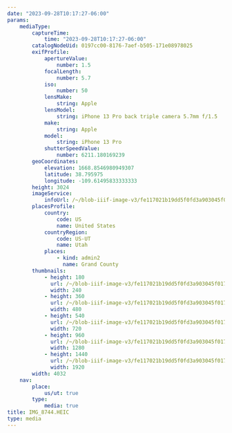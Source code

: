 ```yaml
---
date: "2023-09-28T10:17:27-06:00"
params:
    mediaType:
        captureTime:
            time: "2023-09-28T10:17:27-06:00"
        catalogNodeUid: 0197cc00-8176-7aef-b505-171e08978025
        exifProfile:
            apertureValue:
                number: 1.5
            focalLength:
                number: 5.7
            iso:
                number: 50
            lensMake:
                string: Apple
            lensModel:
                string: iPhone 13 Pro back triple camera 5.7mm f/1.5
            make:
                string: Apple
            model:
                string: iPhone 13 Pro
            shutterSpeedValue:
                number: 6211.180169239
        geoCoordinates:
            elevation: 1668.8546980949307
            latitude: 38.795975
            longitude: -109.61495833333333
        height: 3024
        imageService:
            infoUrl: /~/blob-iiif-image-v3/fe117021b19dd5f0fd3a903045f0176e5b9bd2634b2b49b4c453db45fc77e442/info.json
        placesProfile:
            country:
                code: US
                name: United States
            countryRegion:
                code: US-UT
                name: Utah
            places:
                - kind: admin2
                  name: Grand County
        thumbnails:
            - height: 180
              url: /~/blob-iiif-image-v3/fe117021b19dd5f0fd3a903045f0176e5b9bd2634b2b49b4c453db45fc77e442/full/240%2C180/0/default.jpg
              width: 240
            - height: 360
              url: /~/blob-iiif-image-v3/fe117021b19dd5f0fd3a903045f0176e5b9bd2634b2b49b4c453db45fc77e442/full/480%2C360/0/default.jpg
              width: 480
            - height: 540
              url: /~/blob-iiif-image-v3/fe117021b19dd5f0fd3a903045f0176e5b9bd2634b2b49b4c453db45fc77e442/full/720%2C540/0/default.jpg
              width: 720
            - height: 960
              url: /~/blob-iiif-image-v3/fe117021b19dd5f0fd3a903045f0176e5b9bd2634b2b49b4c453db45fc77e442/full/1280%2C960/0/default.jpg
              width: 1280
            - height: 1440
              url: /~/blob-iiif-image-v3/fe117021b19dd5f0fd3a903045f0176e5b9bd2634b2b49b4c453db45fc77e442/full/1920%2C1440/0/default.jpg
              width: 1920
        width: 4032
    nav:
        place:
            us/ut: true
        type:
            media: true
title: IMG_8744.HEIC
type: media
---
```

